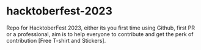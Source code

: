 # hacktoberfest-2023
Repo for HacktoberFest 2023, either its you first time using Github, first PR or a professional, aim is to help everyone to contribute and get the perk of contribution [Free T-shirt and Stickers].

